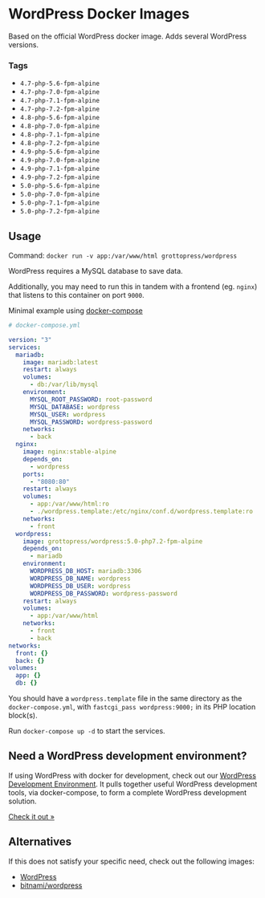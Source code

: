 # WordPress Docker Images

Based on the official WordPress docker image. Adds several WordPress versions.

### Tags

- `4.7-php-5.6-fpm-alpine`
- `4.7-php-7.0-fpm-alpine`
- `4.7-php-7.1-fpm-alpine`
- `4.7-php-7.2-fpm-alpine`
- `4.8-php-5.6-fpm-alpine`
- `4.8-php-7.0-fpm-alpine`
- `4.8-php-7.1-fpm-alpine`
- `4.8-php-7.2-fpm-alpine`
- `4.9-php-5.6-fpm-alpine`
- `4.9-php-7.0-fpm-alpine`
- `4.9-php-7.1-fpm-alpine`
- `4.9-php-7.2-fpm-alpine`
- `5.0-php-5.6-fpm-alpine`
- `5.0-php-7.0-fpm-alpine`
- `5.0-php-7.1-fpm-alpine`
- `5.0-php-7.2-fpm-alpine`

## Usage

Command: `docker run -v app:/var/www/html grottopress/wordpress`

WordPress requires a MySQL database to save data.

Additionally, you may need to run this in tandem with a frontend (eg. `nginx`) that listens to this container on port `9000`.

Minimal example using [docker-compose](https://docs.docker.com/compose/)

```yaml
# docker-compose.yml

version: "3"
services:
  mariadb:
    image: mariadb:latest
    restart: always
    volumes:
      - db:/var/lib/mysql
    environment:
      MYSQL_ROOT_PASSWORD: root-password
      MYSQL_DATABASE: wordpress
      MYSQL_USER: wordpress
      MYSQL_PASSWORD: wordpress-password
    networks:
      - back
  nginx:
    image: nginx:stable-alpine
    depends_on:
      - wordpress
    ports:
      - "8080:80"
    restart: always
    volumes:
      - app:/var/www/html:ro
      - ./wordpress.template:/etc/nginx/conf.d/wordpress.template:ro
    networks:
      - front
  wordpress:
    image: grottopress/wordpress:5.0-php7.2-fpm-alpine
    depends_on:
      - mariadb
    environment:
      WORDPRESS_DB_HOST: mariadb:3306
      WORDPRESS_DB_NAME: wordpress
      WORDPRESS_DB_USER: wordpress
      WORDPRESS_DB_PASSWORD: wordpress-password
    restart: always
    volumes:
      - app:/var/www/html
    networks:
      - front
      - back
networks:
  front: {}
  back: {}
volumes:
  app: {}
  db: {}
```

You should have a `wordpress.template` file in the same directory as the `docker-compose.yml`, with `fastcgi_pass wordpress:9000;` in its PHP location block(s).

Run `docker-compose up -d` to start the services.

## Need a WordPress development environment?

If using WordPress with docker for development, check out our [WordPress Development Environment](https://github.com/GrottoPress/wordpress-dev). It pulls together useful WordPress development tools, via docker-compose, to form a complete WordPress development solution.

[Check it out &raquo;](https://github.com/GrottoPress/wordpress-dev)

## Alternatives

If this does not satisfy your specific need, check out the following images:

- [WordPress](https://hub.docker.com/_/wordpress/)
- [bitnami/wordpress](https://hub.docker.com/r/bitnami/wordpress/)
